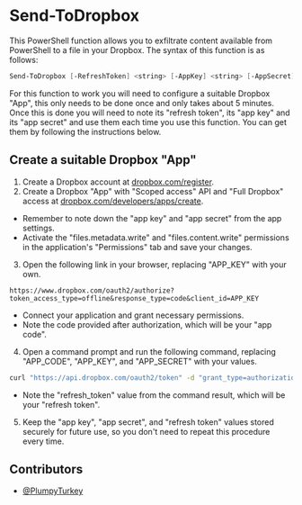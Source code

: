 # Send-ToDropbox

This PowerShell function allows you to exfiltrate content available from PowerShell to a file in your Dropbox. The syntax of this function is as follows:

```powershell
Send-ToDropbox [-RefreshToken] <string> [-AppKey] <string> [-AppSecret] <string> [-Content] <string> [[-OutputFolder] <string>] [[-OutputFile] <string>]
```

For this function to work you will need to configure a suitable Dropbox "App", this only needs to be done once and only takes about 5 minutes. Once this is done you will need to note its "refresh token", its "app key" and its "app secret" and use them each time you use this function. You can get them by following the instructions below.

## Create a suitable Dropbox "App"

1. Create a Dropbox account at [dropbox.com/register](https://www.dropbox.com/register).
2. Create a Dropbox "App" with "Scoped access" API and "Full Dropbox" access at [dropbox.com/developers/apps/create](https://www.dropbox.com/developers/apps/create).
- Remember to note down the "app key" and "app secret" from the app settings.
- Activate the "files.metadata.write" and "files.content.write" permissions in the application's "Permissions" tab and save your changes.
3. Open the following link in your browser, replacing "APP_KEY" with your own.
```
https://www.dropbox.com/oauth2/authorize?token_access_type=offline&response_type=code&client_id=APP_KEY
```
- Connect your application and grant necessary permissions.
- Note the code provided after authorization, which will be your "app code".
4. Open a command prompt and run the following command, replacing "APP_CODE", "APP_KEY", and "APP_SECRET" with your values.
```bash
curl "https://api.dropbox.com/oauth2/token" -d "grant_type=authorization_code" -d "code=APP_CODE" -u "APP_KEY:APP_SECRET"
```
- Note the "refresh_token" value from the command result, which will be your "refresh token".
5. Keep the "app key", "app secret", and "refresh token" values stored securely for future use, so you don't need to repeat this procedure every time.

## Contributors

- [@PlumpyTurkey](https://github.com/PlumpyTurkey)
